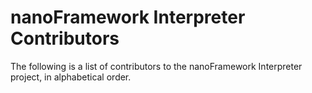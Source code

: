 nanoFramework Interpreter Contributors
=======================================

The following is a list of contributors to the nanoFramework Interpreter
project, in alphabetical order.
